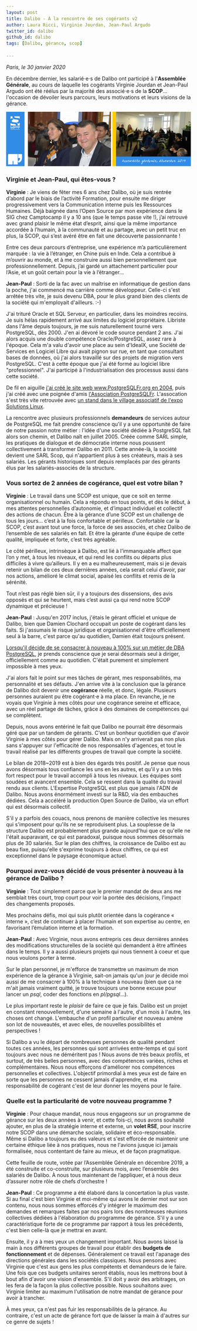 ```yaml
---
layout: post
title: Dalibo - À la rencontre de ses cogérants v2
author: Laura Ricci, Virginie Jourdan, Jean-Paul Argudo
twitter_id: dalibo
github_id: dalibo
tags: [Dalibo, gérance, scop]

---
```

*Paris, le 30 janvier 2020* 

En décembre dernier, les salarié⋅e⋅s de Dalibo ont participé à l'**Assemblée Générale**, au cours de laquelle les cogérants
Virginie Jourdan et Jean-Paul Argudo ont été réélus par la majorité des associé⋅e⋅s de la **SCOP**… l'occasion de dévoiler
leurs parcours, leurs motivations et leurs visions de la gérance.

<!--MORE-->

![jpa_vi](https://raw.githubusercontent.com/dalibo/blog/gh-pages/img/cogerance_2.png)


### Virginie et Jean-Paul, qui êtes-vous ?

**Virginie** : Je viens de fêter mes 6 ans chez Dalibo, où je suis rentrée d’abord par le biais de l’activité Formation, pour ensuite me diriger progressivement vers la Communication interne puis les Ressources Humaines.
Déjà baignée dans l’Open Source par mon expérience dans le SIG chez Camptocamp il y a 10 ans (que le temps passe vite !), j’ai retrouvé avec grand plaisir le même état d’esprit, ainsi que la même importance accordée à l’humain, à la communauté 
et au partage, avec un petit truc en plus, la SCOP, qui s’est avéré être en fait une découverte passionnante !

Entre ces deux parcours d’entreprise, une expérience m’a particulièrement marquée : la vie à l’étranger, en Chine puis en Inde. Cela a contribué à m’ouvrir au monde, et à me construire aussi bien personnellement que professionnellement. Depuis, j’ai gardé un attachement particulier pour l’Asie, et un goût certain pour la vie à l’étranger…

**Jean-Paul** : Sorti de la fac avec un maîtrise en informatique de gestion dans la poche, j'ai commencé ma carrière comme développeur. Celle-ci s'est arrêtée très vite, je suis devenu DBA, pour le plus grand bien des clients de la société qui m'employait d'ailleurs. :-) 

J'ai trituré Oracle et SQL Serveur, en particulier, dans les moindres recoins. Je suis hélas rapidement arrivé aux limites du logiciel propriétaire. Libriste dans l'âme depuis toujours, je me suis naturellement tourné vers PostgreSQL, dès 2000. J'en ai dévoré le code source pendant 2 ans. J'ai alors acquis une double compétence Oracle/PostgreSQL, assez rare à l'époque. Cela m'a valu d'avoir une place au sein d'IdealX, une Société de Services en Logiciel Libre qui avait pignon sur rue, en tant que consultant bases de données, où j'ai alors travaillé sur des projets de migration vers PostgreSQL. C'est à cette époque que j'ai été formé au logiciel libre "professionnel". J'ai participé à l'industrialisation des processus aussi dans cette société.  

De fil en aiguille [j'ai créé le site web www.PostgreSQLFr.org en 2004](https://www.postgresql.org/message-id/20040213124054.GA3800%40maison.argudo.org), puis j'ai créé avec une poignée d'amis [l'Association PostgreSQLFr](https://www.postgresql.fr/asso/histoire). L'assocation s'est très vite retrouvée avec [un stand dans le village associatif de l'expo Solutions Linux](https://blog.postgresql.fr/index.php?post/drupal/79).

La rencontre avec plusieurs professionnels **demandeurs** de services autour de PostgreSQL me fait prendre conscience qu'il y a une opportunité de faire de notre passion notre métier : l'idée d'une société dédiée à PostgreSQL fait alors son chemin, et Dalibo naît en juillet 2005. Créée comme SARL simple, les pratiques de dialogue et de démocratie interne nous poussent collectivement à transformer Dalibo en 2011. Cette année-là, la société devient une SARL Scop, qui n'appartient plus à ses créateurs, mais à ses salariés. Les gérants historiques sont depuis remplacés par des gérants élus par les salariés-associés de la structure.


### Vous sortez de 2 années de cogérance, quel est votre bilan ?

**Virginie** : Le travail dans une SCOP est unique, que ce soit en terme organisationnel ou humain. Cela a répondu en tous points, et dès le début, à mes attentes personnelles d’autonomie, et d’impact individuel et collectif des actions de chacun.
Être à la gérance d’une SCOP est un challenge de tous les jours… c’est à la fois confortable et périlleux. 
Confortable car la SCOP, c’est avant tout une force, la force de ses associés, et chez Dalibo de l’ensemble de ses salariés en fait. Et être la gérante d’une équipe de cette qualité, impliquée et forte, c’est très agréable.

Le côté périlleux, intrinsèque à Dalibo, est lié à l’immanquable affect que l’on y met, à tous les niveaux, et qui rend les conflits ou départs plus difficiles à vivre qu’ailleurs. 
Il y en a eu malheureusement, mais si je devais retenir un bilan de ces deux dernières années, cela serait celui d’avoir, par nos actions, amélioré le climat social, apaisé les conflits et remis de la sérénité.

Tout n’est pas réglé bien sûr, il y a toujours des dissensions, des avis opposés et qui se heurtent, mais c’est aussi ça qui rend notre SCOP dynamique et précieuse !

**Jean-Paul** : Jusqu'en 2017 inclus, j'étais le gérant officiel et unique de Dalibo, bien que Damien Clochard occupait un poste de cogérant dans les faits. Si j'assumais le risque juridique et organisationnel d'être officiellement seul à la barre, c'est parce qu'au quotidien, Damien était toujours présent. 

[Lorsqu'il décide de se consacrer à nouveau à 100% sur un métier de DBA PostgreSQL](https://blog.taadeem.net/french/2018/07/17/transmission), je prends conscience que je serai désormais seul à diriger, officiellement comme au quotidien. C'était purement et simplement impossible à mes yeux.

J'ai alors fait le point sur mes tâches de gérant, mes responsabilités, ma personnalité et ses défauts. J'en arrive vite à la conclusion que la gérance de Dalibo doit devenir une **cogérance** réelle, et donc, légale. Plusieurs personnes auraient pu être cogérant⋅e à ma place. En revanche, je ne voyais que Virginie à mes côtés pour une cogérance sereine et efficace, avec un réel partage de tâches, grâce à des domaines de compétences qui se complètent.

Depuis, nous avons entériné le fait que Dalibo ne pourrait être désormais géré que par un tandem de gérants. C'est un bonheur quotidien que d'avoir Virginie à mes côtés pour gérer Dalibo. Mais on n'y arriverait pas non plus sans s'appuyer sur l'efficacité de nos responsables d'agences, et tout le travail réalisé par les différents groupes de travail que compte la société.

Le bilan de 2018~2019 est à bien des égards très positif. Je pense que nous avons désormais tous confiance les uns en les autres, et qu'il y a un très fort respect pour le travail accompli à tous les niveaux. Les équipes sont soudées et avancent ensemble. Cela se ressent dans la qualité du travail rendu aux clients. L'Expertise PostgreSQL est plus que jamais l'ADN de Dalibo. Nous avons énormément investi sur la R&D, via des embauches dédiées. Cela a accéléré la production Open Source de Dalibo, via un effort qui est désormais collectif.

S'il y a parfois des couacs, nous prenons de manière collective les mesures qui s'imposent pour qu'ils ne se reproduisent plus. La souplesse de la structure Dalibo est probablement plus grande aujourd'hui que ce qu'elle ne l'était auparavant, ce qui est paradoxal, puisque nous sommes désormais plus de 30 salariés. Sur le plan des chiffres, la croissance de Dalibo est au beau fixe, puisqu'elle s'exprime toujours à deux chiffres, ce qui est exceptionnel dans le paysage économique actuel.


### Pourquoi avez-vous décidé de vous présenter à nouveau à la gérance de Dalibo ?

**Virginie** : Tout simplement parce que le premier mandat de deux ans me semblait très court, trop court pour voir la portée des décisions, l’impact des changements proposés.

Mes prochains défis, moi qui suis plutôt orientée dans la cogérance « interne », c’est de continuer à placer l’humain et son expertise au centre, en favorisant l’émulation interne et la formation.

**Jean-Paul** : Avec Virginie, nous avons entrepris ces deux dernières années des modifications structurelles de la société qui demandent à être affinées dans le temps. Il y a aussi plusieurs projets qui nous tiennent à coeur et que nous voulons porter à terme. 

Sur le plan personnel, je m'efforce de transmettre un maximum de mon expérience de la gérance à Virginie, sait-on jamais qu'un jour je décide moi aussi de me consacrer à 100% à la technique à nouveau (bien que ça ne m'ait jamais vraiment quitté, je trouve toujours une bonne excuse pour lancer un *psql*, coder des fonctions en *pl/pgsql*…).

Le plus important reste le *plaisir* de faire ce que je fais. Dalibo est un projet en constant renouvellement, d'une semaine à l'autre, d'un mois à l'autre, les choses ont changé. L'embauche d'un profil particulier et nouveau amène son lot de nouveautés, et avec elles, de nouvelles possibilités et perspectives ! 

Si Dalibo a vu le départ de nombreuses personnes de qualité pendant toutes ces années, les personnes qui sont arrivées entre-temps et qui sont toujours avec nous ne déméritent pas ! Nous avons de très beaux profils, et surtout, de très belles personnes, avec des compétences variées, riches et complémentaires. Nous nous efforçons d'améliorer nos compétences personnelles et collectives. L'objectif primordial à mes yeux est de faire en sorte que les personnes ne cessent jamais d'apprendre, et ma responsabilité de cogérant c'est de leur donner les moyens pour le faire.

### Quelle est la particularité de votre nouveau programme ?

**Virginie** : Pour chaque mandat, nous nous engageons sur un programme de gérance sur les deux années à venir, et cette fois-ci, nous avons souhaité ajouter, en plus de la stratégie interne et externe, un **volet RSE**, pour inscrire notre SCOP dans une démarche sociale, solidaire et éco-responsable.
Même si Dalibo a toujours eu des valeurs et s'est efforcée de maintenir une certaine éthique liée à nos pratiques, nous ne l'avions jusque ici jamais formalisée, nous contentant de faire au mieux, et de façon pragmatique.

Cette feuille de route, votée par l’Assemblée Générale en décembre 2019, a été construite et co-construite, sur plusieurs mois, avec l’ensemble des salariés de Dalibo. À nous tous maintenant de l’appliquer, et à nous deux d’assurer notre rôle de chefs d’orchestre !

**Jean-Paul** : Ce programme a été élaboré dans la concertation la plus vaste. Si au final c'est bien Virginie et moi-même qui avons le dernier mot sur son contenu, nous nous sommes efforcés d'y intégrer le maximum des demandes et remarques faites par nos pairs lors des nombreuses réunions collectives dédiées à l'élaboration du programme de gérance. S'il y a une caractéristique forte de ce programme par rapport à tous les précédents, c'est bien celle-là que je mettrai en avant. 

Ensuite, il y a à mes yeux un changement important. Nous avons laissé la main à nos différents groupes de travail pour établir des **budgets de fonctionnement** et de dépenses. Généralement ce travail est l'apanage des directions générales dans les sociétés classiques. Nous pensons avec Virginie que c'est aux gens les plus compétents et demandeurs de le faire. Une fois que ces budgets unitaires seront établis, nous les mettrons bout à bout afin d'avoir une vision d'ensemble. S'il doit y avoir des arbitrages, on les fera de la façon la plus collective possible. Nous souhaitons avec Virginie limiter au maximum l'utilisation de notre mandat de gérance pour avoir à trancher.

À mes yeux, ça n'est pas fuir les responsabilités de la gérance. Au contraire, c'est un acte de gérance fort que de laisser la main à d'autres sur ce genre de sujets !



